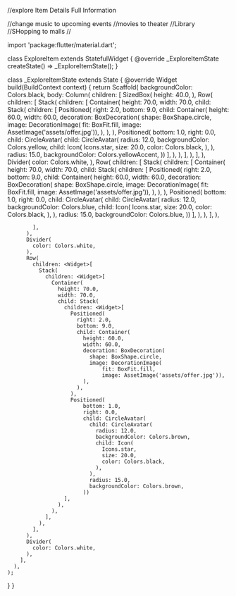 //explore  Item Details Full Information

//change music to upcoming events
//movies to theater
//Library
//SHopping to malls
//

import 'package:flutter/material.dart';

class ExploreItem extends StatefulWidget {
  @override
  _ExploreItemState createState() => _ExploreItemState();
}

class _ExploreItemState extends State<ExploreItem> {
  @override
  Widget build(BuildContext context) {
    return Scaffold(
      backgroundColor: Colors.black,
      body: Column(
        children: <Widget>[
          SizedBox(
            height: 40.0,
          ),
          Row(
            children: <Widget>[
              Stack(
                children: <Widget>[
                  Container(
                    height: 70.0,
                    width: 70.0,
                    child: Stack(
                      children: <Widget>[
                        Positioned(
                          right: 2.0,
                          bottom: 9.0,
                          child: Container(
                            height: 60.0,
                            width: 60.0,
                            decoration: BoxDecoration(
                              shape: BoxShape.circle,
                              image: DecorationImage(
                                  fit: BoxFit.fill,
                                  image: AssetImage('assets/offer.jpg')),
                            ),
                          ),
                        ),
                        Positioned(
                            bottom: 1.0,
                            right: 0.0,
                            child: CircleAvatar(
                              child: CircleAvatar(
                                radius: 12.0,
                                backgroundColor: Colors.yellow,
                                child: Icon(
                                  Icons.star,
                                  size: 20.0,
                                  color: Colors.black,
                                ),
                              ),
                              radius: 15.0,
                              backgroundColor: Colors.yellowAccent,
                            ))
                      ],
                    ),
                  ),
                ],
              ),
            ],
          ),
          Divider(
            color: Colors.white,
          ),
          Row(
            children: <Widget>[
              Stack(
                children: <Widget>[
                  Container(
                    height: 70.0,
                    width: 70.0,
                    child: Stack(
                      children: <Widget>[
                        Positioned(
                          right: 2.0,
                          bottom: 9.0,
                          child: Container(
                            height: 60.0,
                            width: 60.0,
                            decoration: BoxDecoration(
                              shape: BoxShape.circle,
                              image: DecorationImage(
                                  fit: BoxFit.fill,
                                  image: AssetImage('assets/offer.jpg')),
                            ),
                          ),
                        ),
                        Positioned(
                            bottom: 1.0,
                            right: 0.0,
                            child: CircleAvatar(
                              child: CircleAvatar(
                                radius: 12.0,
                                backgroundColor: Colors.blue,
                                child: Icon(
                                  Icons.star,
                                  size: 20.0,
                                  color: Colors.black,
                                ),
                              ),
                              radius: 15.0,
                              backgroundColor: Colors.blue,
                            ))
                      ],
                    ),
                  ),
                ],
              ),




            ],
          ),
          Divider(
            color: Colors.white,
          ),
          Row(
            children: <Widget>[
              Stack(
                children: <Widget>[
                  Container(
                    height: 70.0,
                    width: 70.0,
                    child: Stack(
                      children: <Widget>[
                        Positioned(
                          right: 2.0,
                          bottom: 9.0,
                          child: Container(
                            height: 60.0,
                            width: 60.0,
                            decoration: BoxDecoration(
                              shape: BoxShape.circle,
                              image: DecorationImage(
                                  fit: BoxFit.fill,
                                  image: AssetImage('assets/offer.jpg')),
                            ),
                          ),
                        ),
                        Positioned(
                            bottom: 1.0,
                            right: 0.0,
                            child: CircleAvatar(
                              child: CircleAvatar(
                                radius: 12.0,
                                backgroundColor: Colors.brown,
                                child: Icon(
                                  Icons.star,
                                  size: 20.0,
                                  color: Colors.black,
                                ),
                              ),
                              radius: 15.0,
                              backgroundColor: Colors.brown,
                            ))
                      ],
                    ),
                  ),
                ],
              ),
            ],
          ),
          Divider(
            color: Colors.white,
          ),
        ],
      ),
    );
  }
}
